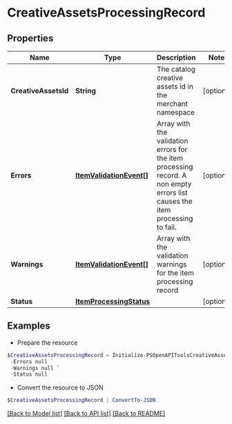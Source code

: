 # CreativeAssetsProcessingRecord
## Properties

Name | Type | Description | Notes
------------ | ------------- | ------------- | -------------
**CreativeAssetsId** | **String** | The catalog creative assets id in the merchant namespace | [optional] 
**Errors** | [**ItemValidationEvent[]**](ItemValidationEvent.md) | Array with the validation errors for the item processing record. A non empty errors list causes the item processing to fail. | [optional] 
**Warnings** | [**ItemValidationEvent[]**](ItemValidationEvent.md) | Array with the validation warnings for the item processing record | [optional] 
**Status** | [**ItemProcessingStatus**](ItemProcessingStatus.md) |  | [optional] 

## Examples

- Prepare the resource
```powershell
$CreativeAssetsProcessingRecord = Initialize-PSOpenAPIToolsCreativeAssetsProcessingRecord  -CreativeAssetsId DS0294-M `
 -Errors null `
 -Warnings null `
 -Status null
```

- Convert the resource to JSON
```powershell
$CreativeAssetsProcessingRecord | ConvertTo-JSON
```

[[Back to Model list]](../README.md#documentation-for-models) [[Back to API list]](../README.md#documentation-for-api-endpoints) [[Back to README]](../README.md)

